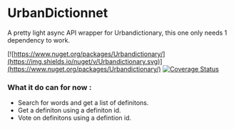 # UrbanDictionnet
A pretty light async API wrapper for Urbandictionary, this one only needs 1 dependency to work.

[![https://www.nuget.org/packages/Urbandictionary/](https://img.shields.io/nuget/v/Urbandictionary.svg)](https://www.nuget.org/packages/Urbandictionary/) [![Coverage Status](https://coveralls.io/repos/github/jeuxjeux20/UrbanDictionnet/badge.svg)](https://coveralls.io/github/jeuxjeux20/UrbanDictionnet)
### What it do can for now : 

* Search for words and get a list of definitons.
* Get a definiton using a definiton id.
* Vote on definitons using a defintion id.
